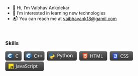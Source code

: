 - 👋 Hi, I’m Vaibhav Ankolekar  
- 👀 I’m interested in learning new technologies  
- 📬  You can reach me at vaibhavank18@gamil.com
<br />

### Skills
<img src="badge_c.svg" height="30" >&nbsp;
<img src="badge_cpp.svg" height="30" >&nbsp;
<img src="badge_python.svg" height="30" >&nbsp;
<img src="badge_html.svg" height="30" >&nbsp;
<img src="badge_css.svg" height="30" >&nbsp;
<img src="badge_js.svg" height="30" >&nbsp;
